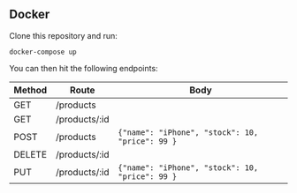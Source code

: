 
## Docker
Clone this repository and run:
```
docker-compose up
```

You can then hit the following endpoints:

| Method | Route         | Body                                           |
| ------ | ------------- | ---------------------------------------------- |
| GET    | /products     |                                                |
| GET    | /products/:id |                                                |
| POST   | /products     | `{"name": "iPhone", "stock": 10, "price": 99 }`|
| DELETE | /products/:id |                                                |
| PUT    | /products/:id | `{"name": "iPhone", "stock": 10, "price": 99 }`|

